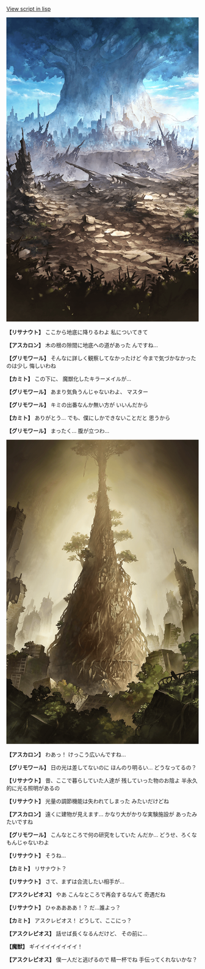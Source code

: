 [View script in lisp](../scripts/210111041.txt)

![in_underwild.png](../images/backgrounds/in_underwild.png)

**【リサナウト】**
ここから地底に降りるわよ
私についてきて

**【アスカロン】**
木の根の隙間に地底への道があった
んですね…

**【グリモワール】**
そんなに詳しく観察してなかったけど
今まで気づかなかったのは少し
悔しいわね

**【カミト】**
この下に、
魔獣化したキラーメイルが…

**【グリモワール】**
あまり気負うんじゃないわよ、
マスター

**【グリモワール】**
キミの出番なんか無い方が
いいんだから

**【カミト】**
ありがとう…
でも、僕にしかできないことだと
思うから

**【グリモワール】**
まったく…
腹が立つわ…

![in_underground_world.png](../images/backgrounds/in_underground_world.png)

**【アスカロン】**
わあっ！
けっこう広いんですね…

**【グリモワール】**
日の光は差してないのに
ほんのり明るい…
どうなってるの？

**【リサナウト】**
昔、ここで暮らしていた人達が
残していった物のお陰よ
半永久的に光る照明があるの

**【リサナウト】**
光量の調節機能は失われてしまった
みたいだけどね

**【アスカロン】**
遠くに建物が見えます…
かなり大がかりな実験施設が
あったみたいですね

**【グリモワール】**
こんなところで何の研究をしていた
んだか…
どうせ、ろくなもんじゃないわよ

**【リサナウト】**
そうね…

**【カミト】**
リサナウト？

**【リサナウト】**
さて、まずは合流したい相手が…

**【アスクレピオス】**
やあ
こんなところで再会するなんて
奇遇だね

**【リサナウト】**
ひゃああああ！？
だ…誰よっ？

**【カミト】**
アスクレピオス！
どうして、ここにっ？

**【アスクレピオス】**
話せば長くなるんだけど、
その前に…

**【魔獣】**
ギイイイイイイイイ！

**【アスクレピオス】**
僕一人だと逃げるので
精一杯でね
手伝ってくれないかな？